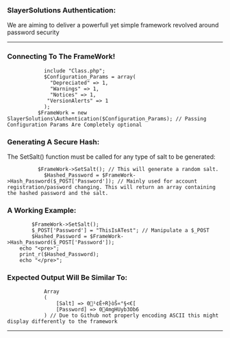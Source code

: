 ### SlayerSolutions Authentication:


We are aiming to deliver a powerfull yet simple framework revolved around password security

-----------------------



### Connecting To The FrameWork!

	            include "Class.php";
	            $Configuration_Params = array(
	              "Depreciated" => 1,
	              "Warnings" => 1,
	              "Notices" => 1,
 	             "VersionAlerts" => 1
	            );
	          $FrameWork = new SlayerSolutions\Authentication($Configuration_Params); // Passing Configuration Params Are Completely optional


### Generating A Secure Hash:

The SetSalt() function must be called for any type of salt to be generated: 

	          $FrameWork->SetSalt(); // This will generate a random salt. 
	        	$Hashed_Password = $FrameWork->Hash_Password($_POST['Password']); // Mainly used for account registration/password changing. This will return an array containing the hashed password and the salt. 


### A Working Example:

 	        $FrameWork->SetSalt();
	        $_POST['Password'] = "ThisIsATest"; // Manipulate a $_POST 
	        $Hashed_Password = $FrameWork->Hash_Password($_POST['Password']);
		echo "<pre>";
		print_r($Hashed_Password);
		echo "</pre>";

### Expected Output Will Be Similar To: 
	        	Array
	        	(
	        		[Salt] => 0¹¢Ê÷R}òŠ«°§<€[
	        		[Password] => 04mgHUyb3Ob6
	        	) // Due to Github not properly encoding ASCII this might display differently to the framework 
-------
